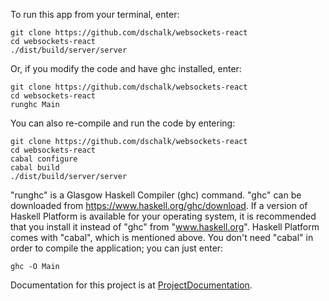 To run this app from your terminal, enter:

```
git clone https://github.com/dschalk/websockets-react
cd websockets-react
./dist/build/server/server
```
Or, if you modify the code and have ghc installed, enter:
```
git clone https://github.com/dschalk/websockets-react
cd websockets-react
runghc Main
```
You can also re-compile and run the code by entering:
```
git clone https://github.com/dschalk/websockets-react
cd websockets-react
cabal configure
cabal build
./dist/build/server/server
```

"runghc" is a Glasgow Haskell Compiler (ghc) command. "ghc" can be downloaded from https://www.haskell.org/ghc/download. If a version of Haskell Platform is available for your operating system, it is recommended that you install it instead of "ghc" from "www.haskell.org". Haskell Platform comes with "cabal", which is mentioned above. You don't need "cabal" in order to compile the application; you can just enter:

```
ghc -O Main
```

Documentation for this project is at
[ProjectDocumentation](https://www.fpcomplete.com/user/dschalk/Websockets%20Game%20of%20Score?show=tutorials).
